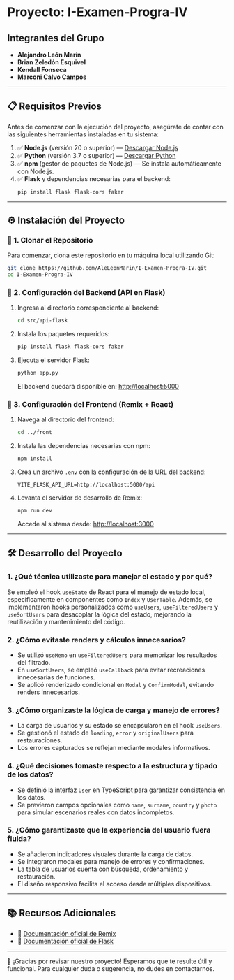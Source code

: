 
# Proyecto: I-Examen-Progra-IV

## Integrantes del Grupo
- **Alejandro León Marín**
- **Brian Zeledón Esquivel**
- **Kendall Fonseca**
- **Marconi Calvo Campos**

---

## 📋 Requisitos Previos

Antes de comenzar con la ejecución del proyecto, asegúrate de contar con las siguientes herramientas instaladas en tu sistema:

1. ✅ **Node.js** (versión 20 o superior) — [Descargar Node.js](https://nodejs.org/)
2. ✅ **Python** (versión 3.7 o superior) — [Descargar Python](https://www.python.org/downloads/)
3. ✅ **npm** (gestor de paquetes de Node.js) — Se instala automáticamente con Node.js.
4. ✅ **Flask** y dependencias necesarias para el backend:
   ```bash
   pip install flask flask-cors faker
   ```

---

## ⚙️ Instalación del Proyecto

### 🔁 1. Clonar el Repositorio
Para comenzar, clona este repositorio en tu máquina local utilizando Git:

```bash
git clone https://github.com/AleLeonMarin/I-Examen-Progra-IV.git
cd I-Examen-Progra-IV
```

### 🧠 2. Configuración del Backend (API en Flask)
1. Ingresa al directorio correspondiente al backend:
   ```bash
   cd src/api-flask
   ```
2. Instala los paquetes requeridos:
   ```bash
   pip install flask flask-cors faker
   ```
3. Ejecuta el servidor Flask:
   ```bash
   python app.py
   ```
   El backend quedará disponible en: [http://localhost:5000](http://localhost:5000)

### 🎨 3. Configuración del Frontend (Remix + React)
1. Navega al directorio del frontend:
   ```bash
   cd ../front
   ```
2. Instala las dependencias necesarias con npm:
   ```bash
   npm install
   ```
3. Crea un archivo `.env` con la configuración de la URL del backend:
   ```env
   VITE_FLASK_API_URL=http://localhost:5000/api
   ```
4. Levanta el servidor de desarrollo de Remix:
   ```bash
   npm run dev
   ```
   Accede al sistema desde: [http://localhost:3000](http://localhost:3000)

---

## 🛠️ Desarrollo del Proyecto

### 1. **¿Qué técnica utilizaste para manejar el estado y por qué?**
Se empleó el hook `useState` de React para el manejo de estado local, específicamente en componentes como `Index` y `UserTable`. Además, se implementaron hooks personalizados como `useUsers`, `useFilteredUsers` y `useSortUsers` para desacoplar la lógica del estado, mejorando la reutilización y mantenimiento del código.

### 2. **¿Cómo evitaste renders y cálculos innecesarios?**
- Se utilizó `useMemo` en `useFilteredUsers` para memorizar los resultados del filtrado.
- En `useSortUsers`, se empleó `useCallback` para evitar recreaciones innecesarias de funciones.
- Se aplicó renderizado condicional en `Modal` y `ConfirmModal`, evitando renders innecesarios.

### 3. **¿Cómo organizaste la lógica de carga y manejo de errores?**
- La carga de usuarios y su estado se encapsularon en el hook `useUsers`.
- Se gestionó el estado de `loading`, `error` y `originalUsers` para restauraciones.
- Los errores capturados se reflejan mediante modales informativos.

### 4. **¿Qué decisiones tomaste respecto a la estructura y tipado de los datos?**
- Se definió la interfaz `User` en TypeScript para garantizar consistencia en los datos.
- Se previeron campos opcionales como `name`, `surname`, `country` y `photo` para simular escenarios reales con datos incompletos.

### 5. **¿Cómo garantizaste que la experiencia del usuario fuera fluida?**
- Se añadieron indicadores visuales durante la carga de datos.
- Se integraron modales para manejo de errores y confirmaciones.
- La tabla de usuarios cuenta con búsqueda, ordenamiento y restauración.
- El diseño responsivo facilita el acceso desde múltiples dispositivos.

---

## 📚 Recursos Adicionales

- 📖 [Documentación oficial de Remix](https://remix.run/docs)
- 📖 [Documentación oficial de Flask](https://flask.palletsprojects.com/)

---

🚀 ¡Gracias por revisar nuestro proyecto! Esperamos que te resulte útil y funcional. Para cualquier duda o sugerencia, no dudes en contactarnos.

